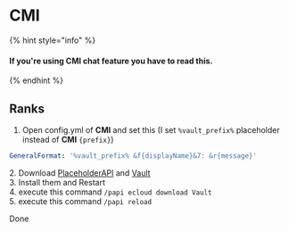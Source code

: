 # CMI

{% hint style="info" %}
#### If you're using CMI chat feature you have to read this.
{% endhint %}

## Ranks

1. Open config.yml of **CMI** and set this (I set `%vault_prefix%` placeholder instead of **CMI** `{prefix}`)

```yaml
GeneralFormat: '%vault_prefix% &f{displayName}&7: &r{message}'
```

2\. Download [PlaceholderAPI](https://www.spigotmc.org/resources/placeholderapi.6245/) and [Vault](https://github.com/MilkBowl/Vault/releases/latest)\
3\. Install them and Restart\
4\. execute this command `/papi ecloud download Vault`\
5\. execute this command `/papi reload`

Done
